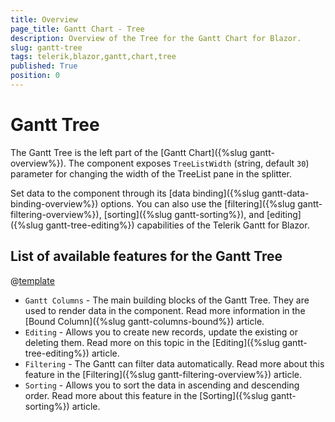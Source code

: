 ```yaml
---
title: Overview
page_title: Gantt Chart - Tree
description: Overview of the Tree for the Gantt Chart for Blazor.
slug: gantt-tree
tags: telerik,blazor,gantt,chart,tree
published: True
position: 0
---
```


# Gantt Tree

The Gantt Tree is the left part of the [Gantt Chart]({%slug gantt-overview%}). The component exposes `TreeListWidth` (string, default `30`) parameter for changing the width of the TreeList pane in the splitter. 

Set data to the component through its [data binding]({%slug gantt-data-binding-overview%}) options. You can also use the [filtering]({%slug gantt-filtering-overview%}), [sorting]({%slug gantt-sorting%}), and [editing]({%slug gantt-tree-editing%}) capabilities of the Telerik Gantt for Blazor.

## List of available features for the Gantt Tree

@[template](/_contentTemplates/common/parameters-table-styles.md#table-layout)

* `Gantt Columns` - The main building blocks of the Gantt Tree. They are used to render data in the component. Read more information in the [Bound Column]({%slug gantt-columns-bound%}) article.
* `Editing` - Allows you to create new records, update the existing or deleting them. Read more on this topic in the [Editing]({%slug gantt-tree-editing%}) article.
* `Filtering` - The Gantt can filter data automatically. Read more about this feature in the [Filtering]({%slug gantt-filtering-overview%}) article.
* `Sorting` - Allows you to sort the data in ascending and descending order. Read more about this feature in the [Sorting]({%slug gantt-sorting%}) article.
